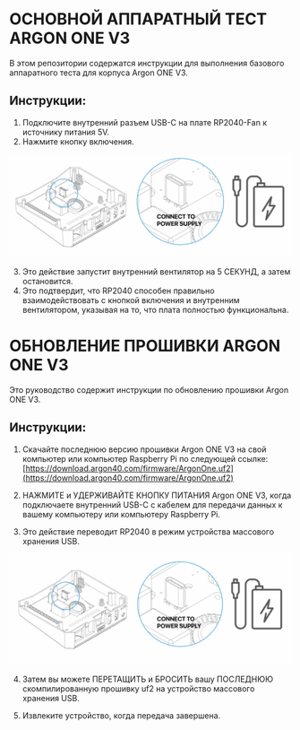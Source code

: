 # ОСНОВНОЙ АППАРАТНЫЙ ТЕСТ ARGON ONE V3

В этом репозитории содержатся инструкции для выполнения базового аппаратного теста для корпуса Argon ONE V3.

## Инструкции:

1. Подключите внутренний разъем USB-C на плате RP2040-Fan к источнику питания 5V.
2. Нажмите кнопку включения.

![alt text](https://github.com/HomeOSDev/ArgonOneV3/blob/main/RP2040-1.jpg)

3. Это действие запустит внутренний вентилятор на 5 СЕКУНД, а затем остановится.
4. Это подтвердит, что RP2040 способен правильно взаимодействовать с кнопкой включения и внутренним вентилятором, указывая на то, что плата полностью функциональна.


# ОБНОВЛЕНИЕ ПРОШИВКИ ARGON ONE V3

Это руководство содержит инструкции по обновлению прошивки Argon ONE V3.

## Инструкции:

1. Скачайте последнюю версию прошивки Argon ONE V3 на свой компьютер или компьютер Raspberry Pi по следующей ссылке:
   [https://download.argon40.com/firmware/ArgonOne.uf2](https://download.argon40.com/firmware/ArgonOne.uf2)

2. НАЖМИТЕ и УДЕРЖИВАЙТЕ КНОПКУ ПИТАНИЯ Argon ONE V3, когда подключаете внутренний USB-C с кабелем для передачи данных к вашему компьютеру или компьютеру Raspberry Pi.

3. Это действие переводит RP2040 в режим устройства массового хранения USB.

![alt text](https://github.com/HomeOSDev/ArgonOneV3/blob/main/RP2040_2.jpg)

4. Затем вы можете ПЕРЕТАЩИТЬ и БРОСИТЬ вашу ПОСЛЕДНЮЮ скомпилированную прошивку uf2 на устройство массового хранения USB.

5. Извлеките устройство, когда передача завершена.
